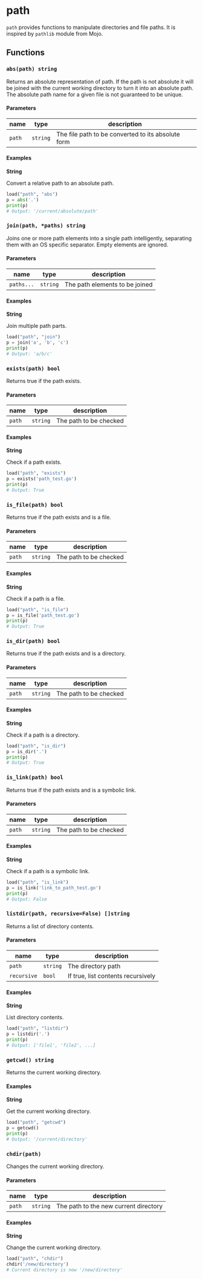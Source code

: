 # path

`path` provides functions to manipulate directories and file paths. It is inspired by `pathlib` module from Mojo.

## Functions

### `abs(path) string`

Returns an absolute representation of path. If the path is not absolute it will be joined with the current working directory to turn it into an absolute path. The absolute path name for a given file is not guaranteed to be unique.

#### Parameters

| name   | type     | description                                        |
|--------|----------|----------------------------------------------------|
| `path` | `string` | The file path to be converted to its absolute form |

#### Examples

**String**

Convert a relative path to an absolute path.

```python
load("path", "abs")
p = abs('.')
print(p)
# Output: '/current/absolute/path'
```

### `join(path, *paths) string`

Joins one or more path elements into a single path intelligently, separating them with an OS specific separator. Empty elements are ignored.

#### Parameters

| name       | type     | description                    |
|------------|----------|--------------------------------|
| `paths...` | `string` | The path elements to be joined |

#### Examples

**String**

Join multiple path parts.

```python
load("path", "join")
p = join('a', 'b', 'c')
print(p)
# Output: 'a/b/c'
```

### `exists(path) bool`

Returns true if the path exists.

#### Parameters

| name   | type     | description            |
|--------|----------|------------------------|
| `path` | `string` | The path to be checked |

#### Examples

**String**

Check if a path exists.

```python
load("path", "exists")
p = exists('path_test.go')
print(p)
# Output: True
```

### `is_file(path) bool`

Returns true if the path exists and is a file.

#### Parameters

| name   | type     | description            |
|--------|----------|------------------------|
| `path` | `string` | The path to be checked |

#### Examples

**String**

Check if a path is a file.

```python
load("path", "is_file")
p = is_file('path_test.go')
print(p)
# Output: True
```

### `is_dir(path) bool`

Returns true if the path exists and is a directory.

#### Parameters

| name   | type     | description            |
|--------|----------|------------------------|
| `path` | `string` | The path to be checked |

#### Examples

**String**

Check if a path is a directory.

```python
load("path", "is_dir")
p = is_dir('.')
print(p)
# Output: True
```

### `is_link(path) bool`

Returns true if the path exists and is a symbolic link.

#### Parameters

| name   | type     | description            |
|--------|----------|------------------------|
| `path` | `string` | The path to be checked |

#### Examples

**String**

Check if a path is a symbolic link.

```python
load("path", "is_link")
p = is_link('link_to_path_test.go')
print(p)
# Output: False
```

### `listdir(path, recursive=False) []string`

Returns a list of directory contents.

#### Parameters

| name        | type     | description                        |
|-------------|----------|------------------------------------|
| `path`      | `string` | The directory path                 |
| `recursive` | `bool`   | If true, list contents recursively |

#### Examples

**String**

List directory contents.

```python
load("path", "listdir")
p = listdir('.')
print(p)
# Output: ['file1', 'file2', ...]
```

### `getcwd() string`

Returns the current working directory.

#### Examples

**String**

Get the current working directory.

```python
load("path", "getcwd")
p = getcwd()
print(p)
# Output: '/current/directory'
```

### `chdir(path)`

Changes the current working directory.

#### Parameters

| name   | type     | description                           |
|--------|----------|---------------------------------------|
| `path` | `string` | The path to the new current directory |

#### Examples

**String**

Change the current working directory.

```python
load("path", "chdir")
chdir('/new/directory')
# Current directory is now '/new/directory'
```
